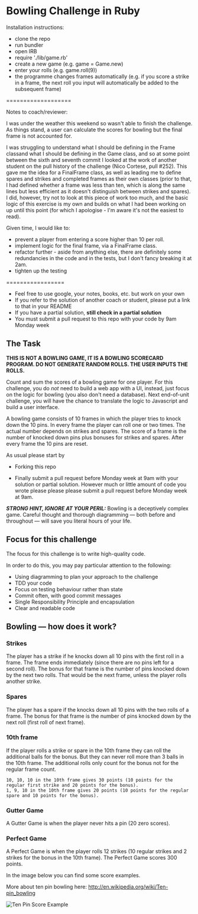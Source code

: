 Bowling Challenge in Ruby
=================

Installation instructions:
- clone the repo
- run bundler
- open IRB
- require './lib/game.rb'
- create a new game (e.g. game = Game.new)
- enter your rolls (e.g. game.roll(9))
- the programme changes frames automatically (e.g. if you score a strike in a frame, the next roll you input will automatically be added to the subsequent frame)

===================


Notes to coach/reviewer:

I was under the weather this weekend so wasn't able to finish the challenge. As things stand, a user can calculate the scores for bowling but the final frame is not accounted for.

I was struggling to understand what I should be defining in the Frame classand what I should be defining in the Game class, and so at some point between the sixth and seventh commit I looked at the work of another student on the pull history of the challenge (Nico Cortese, pull #252). This gave me the idea for a FinalFrame class, as well as leading me to define spares and strikes and completed frames as their own classes (prior to that, I had defined whether a frame was less than ten, which is along the same lines but less efficient as it doesn't distinguish between strikes and spares). I did, however, try not to look at this piece of work too much, and the basic logic of this exercise is my own and builds on what I had been working on up until this point (for which I apologise - I'm aware it's not the easiest to read).

Given time, I would like to:
- prevent a player from entering a score higher than 10 per roll.
- implement logic for the final frame, via a FinalFrame class.
- refactor further - aside from anything else, there are definitely some redundancies in the code and in the tests, but I don't fancy breaking it at 2am. 
- tighten up the testing

=================


* Feel free to use google, your notes, books, etc. but work on your own
* If you refer to the solution of another coach or student, please put a link to that in your README
* If you have a partial solution, **still check in a partial solution**
* You must submit a pull request to this repo with your code by 9am Monday week

## The Task

**THIS IS NOT A BOWLING GAME, IT IS A BOWLING SCORECARD PROGRAM. DO NOT GENERATE RANDOM ROLLS. THE USER INPUTS THE ROLLS.**

Count and sum the scores of a bowling game for one player. For this challenge, you do _not_ need to build a web app with a UI, instead, just focus on the logic for bowling (you also don't need a database). Next end-of-unit challenge, you will have the chance to translate the logic to Javascript and build a user interface.

A bowling game consists of 10 frames in which the player tries to knock down the 10 pins. In every frame the player can roll one or two times. The actual number depends on strikes and spares. The score of a frame is the number of knocked down pins plus bonuses for strikes and spares. After every frame the 10 pins are reset.

As usual please start by

* Forking this repo

* Finally submit a pull request before Monday week at 9am with your solution or partial solution.  However much or little amount of code you wrote please please please submit a pull request before Monday week at 9am. 

___STRONG HINT, IGNORE AT YOUR PERIL:___ Bowling is a deceptively complex game. Careful thought and thorough diagramming — both before and throughout — will save you literal hours of your life.

## Focus for this challenge
The focus for this challenge is to write high-quality code.

In order to do this, you may pay particular attention to the following:
* Using diagramming to plan your approach to the challenge
* TDD your code
* Focus on testing behaviour rather than state
* Commit often, with good commit messages
* Single Responsibility Principle and encapsulation
* Clear and readable code

## Bowling — how does it work?

### Strikes

The player has a strike if he knocks down all 10 pins with the first roll in a frame. The frame ends immediately (since there are no pins left for a second roll). The bonus for that frame is the number of pins knocked down by the next two rolls. That would be the next frame, unless the player rolls another strike.

### Spares

The player has a spare if the knocks down all 10 pins with the two rolls of a frame. The bonus for that frame is the number of pins knocked down by the next roll (first roll of next frame).

### 10th frame

If the player rolls a strike or spare in the 10th frame they can roll the additional balls for the bonus. But they can never roll more than 3 balls in the 10th frame. The additional rolls only count for the bonus not for the regular frame count.

    10, 10, 10 in the 10th frame gives 30 points (10 points for the regular first strike and 20 points for the bonus).
    1, 9, 10 in the 10th frame gives 20 points (10 points for the regular spare and 10 points for the bonus).

### Gutter Game

A Gutter Game is when the player never hits a pin (20 zero scores).

### Perfect Game

A Perfect Game is when the player rolls 12 strikes (10 regular strikes and 2 strikes for the bonus in the 10th frame). The Perfect Game scores 300 points.

In the image below you can find some score examples.

More about ten pin bowling here: http://en.wikipedia.org/wiki/Ten-pin_bowling

![Ten Pin Score Example](images/example_ten_pin_scoring.png)
